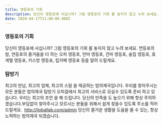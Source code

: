 ```yaml
---
title: 영등포의 기회
description: 당신이 영등포에 사십니까? 그럼 영등포의 기회 를 놓지지 않고 누려 보세요. 연등포의 밤, 연등포의 즐거움을 더 하는 오피 영등포, 안마 영등포, 건마 영등포, 술집 영등포, 휴게텔 영등포, 키스방 영등포, 립카페 영등포 등을 알려 드릴게요. 탐방기. 최고의 만남, 최고의 업체, 최고의 스릴 을 제공하는 밤의제국입니다. 우리를 찾아주시는 모든 분들은 밤의제국 탐방기 오피걸에서 최고의 서비스로 모실수 있도록 준비 하고 있습니다. 우리는 최고의 조언 을 해 드립니다. 당신의 만족을 도 높으기 위해 항상 주의하겠습니다.부담없이 찾아주시고 모르시는 분들을 위해서 쉽게 찾을수 있도록 주소를 적어 드릴게요.  http://jloballab.com/admin 당신의 즐거운 생활을 도움을 줄 수 있는, 항상 노력하는 밤의제국 되겠습니다.
date: 2020-04-17T11:00:00.000Z
---
```


### 영등포의 기회

당신이 영등포에 사십니까? 그럼 영등포의 기회 를 놓지지 않고 누려 보세요. 연등포의 밤,
연등포의 즐거움을 더 하는 오피 영등포, 안마 영등포, 건마 영등포, 술집 영등포, 휴게텔
영등포, 키스방 영등포, 립카페 영등포 등을 알려 드릴게요.

### 탐방기

최고의 만남, 최고의 업체, 최고의 스릴 을 제공하는 밤의제국입니다. 우리를 찾아주시는 모든
분들은 밤의제국 탐방기 오피걸에서 최고의 서비스로 모실수 있도록 준비 하고 있습니다.
우리는 최고의 조언 을 해 드립니다. 당신의 만족을 도 높으기 위해 항상
주의하겠습니다.부담없이 찾아주시고 모르시는 분들을 위해서 쉽게 찾을수 있도록 주소를
적어 드릴게요.  http://jloballab.com/admin 당신의 즐거운 생활을 도움을 줄 수 있는, 항상
노력하는 밤의제국 되겠습니다.
